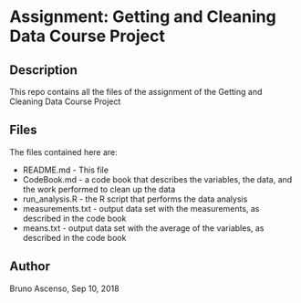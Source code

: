 # Assignment: Getting and Cleaning Data Course Project
## Description
This repo contains all the files of the assignment of the Getting and Cleaning Data Course Project

## Files
The files contained here are:

* README.md - This file
* CodeBook.md - a code book that describes the variables, the data, and the work performed to clean up the data
* run_analysis.R - the R script that performs the data analysis
* measurements.txt - output data set with the measurements, as described in the code book
* means.txt - output data set with the average of the variables, as described in the code book

## Author
Bruno Ascenso, Sep 10, 2018
